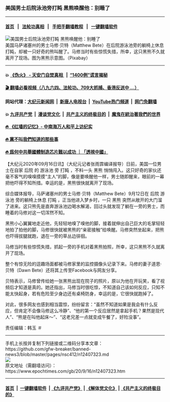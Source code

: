 ### 美国男士后院泳池旁打盹 黑熊唤醒他：别睡了
------------------------

#### [首页](https://github.com/gfw-breaker/banned-news3/blob/master/README.md) &nbsp;&nbsp;|&nbsp;&nbsp; [法轮功真相](https://github.com/begood0513/basic/blob/master/README.md)  &nbsp;&nbsp;|&nbsp;&nbsp; [手把手翻墙教程](https://github.com/gfw-breaker/guides/wiki)  &nbsp;&nbsp;|&nbsp;&nbsp; [一键翻墙软件](https://github.com/gfw-breaker/nogfw/blob/master/README.md)  



<div><img alt="美国男士后院泳池旁打盹 黑熊唤醒他：别睡了" class="attachment-djy_600_400 size-djy_600_400 wp-post-image" src="https://i.epochtimes.com/assets/uploads/2020/09/black-bear-animal-animal-world-wild-zoology-creature-600x400.jpg"/>
<div class="caption">
 美国马萨诸塞州的男士马修·贝特（Matthew Bete）在后院游泳池旁的躺椅上休息打盹，却被一只好奇的熊叫醒了。马修当时有些惊慌失措，所幸，这只黑熊不久就离开了现场。图为黑熊示意图。（Pixabay）
</div></div><hr/>

#### 💥 [《伪火》 - 天安门自焚真相 ](http://158.247.195.190:10000/videos/blog/weihuo.html)&nbsp; |&nbsp; [“1400例”谎言揭秘  ](http://158.247.195.190:10000/videos/blog/jiexi1400.html)

#### [ 🎬  翻墙必看视频（八九六四、法轮功、709大抓捕、香港反送中 ...）](https://github.com/gfw-breaker/links/blob/master/banned.md)

#### 网站代理：[大纪元新闻网](http://158.247.195.190:10080/gb/) &nbsp;|&nbsp; [新唐人电视台](http://158.247.195.190:8808/gb/)  &nbsp;|&nbsp; [YouTube热门频道](http://158.247.195.190/youtube.html) &nbsp;|&nbsp; [网门免翻墙](http://158.247.195.190:11000/show.aspx?name=ogHome)

#### 💥 [九评共产党](http://158.247.195.190:10000/videos/res/jiuping/)&nbsp; |&nbsp; [漫谈党文化](http://158.247.195.190:10000/videos/res/mtdwh/)&nbsp; |&nbsp; [共产主义的终极目的](http://158.247.195.190:10000/videos/res/zjmd/)&nbsp; |&nbsp; [魔鬼在統治著我們的世界](http://158.247.195.190:10000/videos/res/TheSpecter/)  

#### [ 🔥  《红墙的记忆》- 中南海万人和平上访纪实](http://158.247.195.190:10000/videos/news/../legend/index.html)

#### [ 🔥  黨不叫我們知道的那些事](http://158.247.195.190:10000/videos/news/truth02.html)

#### [ 🔥  爲何中共舉國體制造芯片難以成功 ｜「透視中國」](http://158.247.195.190:10000/videos/news/don03.html)

<div><p>
 【大纪元2020年09月16日讯】（大纪元记者张雨霏编译报导）日前，美国一位男士在自家
 <ok href="https://www.epochtimes.com/gb/tag/%E5%90%8E%E9%99%A2.html">
  后院
 </ok>
 的
 <ok href="https://www.epochtimes.com/gb/tag/%E6%B8%B8%E6%B3%B3%E6%B1%A0.html">
  游泳池
 </ok>
 旁
 <ok href="https://www.epochtimes.com/gb/tag/%E6%89%93%E7%9B%B9.html">
  打盹
 </ok>
 ，不料一头
 <ok href="https://www.epochtimes.com/gb/tag/%E9%BB%91%E7%86%8A.html">
  黑熊
 </ok>
 悄悄闯入。这只好奇的家伙还毫不客气的嗅嗅摸摸“主人”的脚，像是要唤醒他一样，男士随即醒来，眼前的一幕把他吓得不知所措。幸运的是，黑熊很快就离开了现场。
</p>
<p>
 综合媒体报导，马萨诸塞州的男士马修‧贝特（Matthew Bete）9月12日在
 <ok href="https://www.epochtimes.com/gb/tag/%E5%90%8E%E9%99%A2.html">
  后院
 </ok>
 <ok href="https://www.epochtimes.com/gb/tag/%E6%B8%B8%E6%B3%B3%E6%B1%A0.html">
  游泳池
 </ok>
 旁的躺椅上休息
 <ok href="https://www.epochtimes.com/gb/tag/%E6%89%93%E7%9B%B9.html">
  打盹
 </ok>
 ，正当他进入梦乡时，一只
 <ok href="https://www.epochtimes.com/gb/tag/%E9%BB%91%E7%86%8A.html">
  黑熊
 </ok>
 突然从敞开的大门溜了进来。这只熊先是直奔游泳池边喝水解渴，回过头就发现了躺在一旁的男士，而睡着的马修对这一切浑然不知。
</p>
<p>
 黑熊小心翼翼地走近他，先轻轻地嗅了嗅他的脚，接着就伸出自己巨大的毛掌轻轻地拍了拍他的脚，马修很快就被黑熊的“亲密接触”给唤醒。马修突然坐起来，把熊也吓得拔腿就跑，退在一旁的草丛边徘徊。
</p>
<p>
 马修当时有些惊慌失措，抓起一旁的手机对着黑熊拍照，所幸，这只黑熊不久就离开了现场。
</p>
<p>
 整个有惊无险的逗趣场面都被马修家里的监控摄像头记录下来。马修的妻子道恩‧贝特（Dawn Bete）还将其上传至Facebook与网友分享。
</p>
<p>
 贝特表示，马修曾传给她一张黑熊出现在院子的照片，原以为他在开玩笑，看了视频后才知道是真的。她还指出，马修当时很吃惊，不知道自己该如何反应，只知不能太快起身，若有危险至少身边还有桌椅防身，幸运的是，它很快就跑掉了。
</p>
<p>
 对此，很多网友也感到相当震惊，纷纷留言：“虽然不知道如果是我会有什么反应，但肯定不会像马修这么冷静”、“他的第一个反应居然是拿起手机？果然是现代人”、“熊是在叫他起床～”、“这老兄差一点就变成午餐了，好险没事”。
</p>
<p>
</p>
<p>
 责任编辑：韩玉 ＃
</p>
</div>
<hr/>
手机上长按并复制下列链接或二维码分享本文章：<br/>
https://github.com/gfw-breaker/banned-news3/blob/master/pages/nsc412/n12407323.md <br/>
<a href='https://github.com/gfw-breaker/banned-news3/blob/master/pages/nsc412/n12407323.md'><img src='https://github.com/gfw-breaker/banned-news3/blob/master/pages/nsc412/n12407323.md.png'/></a> <br/>
原文地址（需翻墙访问）：https://www.epochtimes.com/gb/20/9/16/n12407323.htm


------------------------
#### [首页](https://github.com/gfw-breaker/banned-news3/blob/master/README.md) &nbsp;|&nbsp; [一键翻墙软件](https://github.com/gfw-breaker/nogfw/blob/master/README.md) &nbsp;| [《九评共产党》](https://github.com/gfw-breaker/9ping.md/blob/master/README.md#九评之一评共产党是什么) | [《解体党文化》](https://github.com/gfw-breaker/jtdwh.md/blob/master/README.md) | [《共产主义的终极目的》](https://github.com/gfw-breaker/gczydzjmd.md/blob/master/README.md)


<img src='http://gfw-breaker.win/banned-news3/pages/nsc412/n12407323.md' width='0px' height='0px'/>